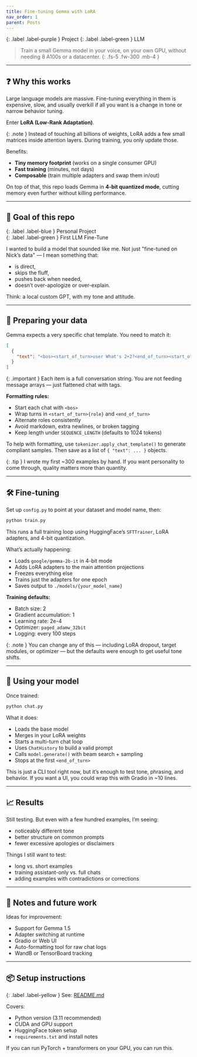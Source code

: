```yaml
---
title: Fine-tuning Gemma with LoRA
nav_order: 1
parent: Posts
---
```


{: .label .label-purple } Project
{: .label .label-green } LLM


> Train a small Gemma model in your voice, on your own GPU, without needing 8 A100s or a datacenter.
{: .fs-5 .fw-300 .mb-4 }

---

## ❓ Why this works

Large language models are massive. Fine-tuning everything in them is expensive, slow, and usually overkill if all you want is a change in tone or narrow behavior tuning.

Enter **LoRA (Low-Rank Adaptation)**.

{: .note }
Instead of touching all billions of weights, LoRA adds a few small matrices inside attention layers. During training, you only update those.

Benefits:
- **Tiny memory footprint** (works on a single consumer GPU)
- **Fast training** (minutes, not days)
- **Composable** (train multiple adapters and swap them in/out)

On top of that, this repo loads Gemma in **4-bit quantized mode**, cutting memory even further without killing performance.

---

## 🎯 Goal of this repo

{: .label .label-blue } Personal Project  
{: .label .label-green } First LLM Fine-Tune

I wanted to build a model that sounded like me. Not just "fine-tuned on Nick’s data" — I mean something that:
- is direct,
- skips the fluff,
- pushes back when needed,
- doesn’t over-apologize or over-explain.

Think: a local custom GPT, with my tone and attitude.

---

## 🧹 Preparing your data

Gemma expects a very specific chat template. You need to match it:

```json
[
  {
    "text": "<bos><start_of_turn>user What's 2+2?<end_of_turn><start_of_turn>assistant It's 4. If you're overthinking it, don't.<end_of_turn>"
  }
]
```

{: .important }
Each item is a full conversation string. You are not feeding message arrays — just flattened chat with tags.

**Formatting rules:**
- Start each chat with `<bos>`
- Wrap turns in `<start_of_turn>{role}` and `<end_of_turn>`
- Alternate roles consistently
- Avoid markdown, extra newlines, or broken tagging
- Keep length under `SEQUENCE_LENGTH` (defaults to 1024 tokens)

To help with formatting, use `tokenizer.apply_chat_template()` to generate compliant samples. Then save as a list of `{ "text": ... }` objects.

{: .tip }
I wrote my first ~300 examples by hand. If you want personality to come through, quality matters more than quantity.

---

## 🛠 Fine-tuning

Set up `config.py` to point at your dataset and model name, then:

```bash
python train.py
```

This runs a full training loop using HuggingFace’s `SFTTrainer`, LoRA adapters, and 4-bit quantization.

What’s actually happening:
- Loads `google/gemma-2b-it` in 4-bit mode
- Adds LoRA adapters to the main attention projections
- Freezes everything else
- Trains just the adapters for one epoch
- Saves output to `./models/{your_model_name}`

**Training defaults:**
- Batch size: 2
- Gradient accumulation: 1
- Learning rate: 2e-4
- Optimizer: `paged_adamw_32bit`
- Logging: every 100 steps

{: .note }
You can change any of this — including LoRA dropout, target modules, or optimizer — but the defaults were enough to get useful tone shifts.

---

## 💬 Using your model

Once trained:

```bash
python chat.py
```

What it does:
- Loads the base model
- Merges in your LoRA weights
- Starts a multi-turn chat loop
- Uses `ChatHistory` to build a valid prompt
- Calls `model.generate()` with beam search + sampling
- Stops at the first `<end_of_turn>`

This is just a CLI tool right now, but it’s enough to test tone, phrasing, and behavior. If you want a UI, you could wrap this with Gradio in ~10 lines.

---

## 📈 Results

Still testing. But even with a few hundred examples, I’m seeing:
- noticeably different tone
- better structure on common prompts
- fewer excessive apologies or disclaimers

Things I still want to test:
- long vs. short examples
- training assistant-only vs. full chats
- adding examples with contradictions or corrections

---

## 🧭 Notes and future work

Ideas for improvement:
- Support for Gemma 1.5
- Adapter switching at runtime
- Gradio or Web UI
- Auto-formatting tool for raw chat logs
- WandB or TensorBoard tracking

---

## 📦 Setup instructions

{: .label .label-yellow } See: [README.md](./README.md)

Covers:
- Python version (3.11 recommended)
- CUDA and GPU support
- HuggingFace token setup
- `requirements.txt` and install notes

If you can run PyTorch + transformers on your GPU, you can run this.
